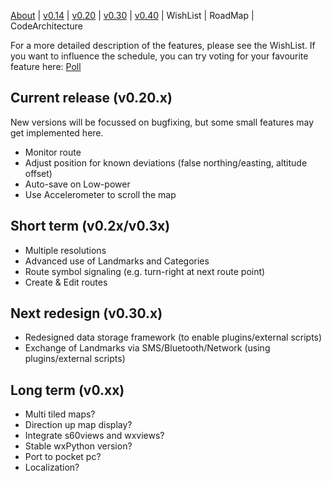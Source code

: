 [About](http://code.google.com/p/tracker-py/wiki/About) |
[v0.14](http://code.google.com/p/tracker-py/wiki/TrackerV0_14) |
[v0.20](http://code.google.com/p/tracker-py/wiki/TrackerV0_20) |
[v0.30](http://code.google.com/p/tracker-py/wiki/TrackerV0_30) |
[v0.40](http://code.google.com/p/tracker-py/wiki/TrackerV0_40) |
WishList | RoadMap | CodeArchitecture

For a more detailed description of the features, please
see the WishList. If you want to influence the schedule,
you can try voting for your favourite feature here:
[Poll](http://hoth.xs4all.nl/~hurenkam/poll/DRBPoll/tracker.php)

## Current release (v0.20.x) ##
New versions will be focussed on bugfixing, but some small
features may get implemented here.
  * Monitor route
  * Adjust position for known deviations (false northing/easting, altitude offset)
  * Auto-save on Low-power
  * Use Accelerometer to scroll the map

## Short term (v0.2x/v0.3x) ##
  * Multiple resolutions
  * Advanced use of Landmarks and Categories
  * Route symbol signaling (e.g. turn-right at next route point)
  * Create & Edit routes

## Next redesign (v0.30.x) ##
  * Redesigned data storage framework (to enable plugins/external scripts)
  * Exchange of Landmarks via SMS/Bluetooth/Network (using plugins/external scripts)

## Long term (v0.xx) ##
  * Multi tiled maps?
  * Direction up map display?
  * Integrate s60views and wxviews?
  * Stable wxPython version?
  * Port to pocket pc?
  * Localization?